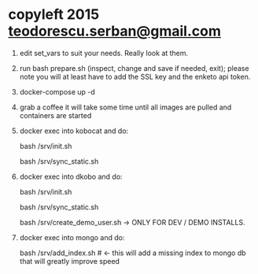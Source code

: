# copyleft 2015 teodorescu.serban@gmail.com

1. edit set_vars to suit your needs. Really look at them.

2. run bash prepare.sh (inspect, change and save if needed, exit); please note you will at least have to add the SSL key and the enketo api token.

3. docker-compose up -d

4. grab a coffee it will take some time until all images are pulled and containers are started

5. docker exec into kobocat and do:

    bash /srv/init.sh

    bash /srv/sync_static.sh

5. docker exec into dkobo and do:

    bash /srv/init.sh

    bash /srv/sync_static.sh

    bash /srv/create_demo_user.sh -> ONLY FOR DEV / DEMO INSTALLS.

6. docker exec into mongo and do:

    bash /srv/add_index.sh # <- this will add a missing index to mongo db that will greatly improve speed